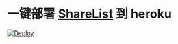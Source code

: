 # 一键部署 [ShareList](https://github.com/Chaaoo/sharelist) 到 heroku 

[![Deploy](https://www.herokucdn.com/deploy/button.png)](https://heroku.com/deploy)
